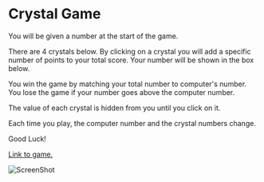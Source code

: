 # Crystal Game

You will be given a number at the start of the game.

There are 4 crystals below. By clicking on a crystal you will add a specific number of points to your total score. Your number will be shown in the box below.

You win the game by matching your total number to computer's number. You lose the game if your number goes above the computer number.

The value of each crystal is hidden from you until you click on it.

Each time you play, the computer number and the crystal numbers change.

Good Luck!

[Link to game.](https://flowermemorygame.herokuapp.com/)

![ScreenShot](assets/images/flowerMemoryGame.PNG)
